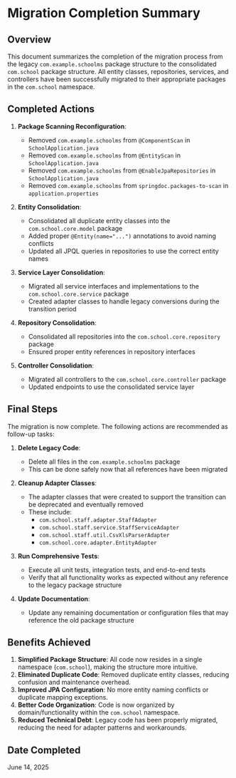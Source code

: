 # Migration Completion Summary

## Overview

This document summarizes the completion of the migration process from the legacy `com.example.schoolms` package structure to the consolidated `com.school` package structure. All entity classes, repositories, services, and controllers have been successfully migrated to their appropriate packages in the `com.school` namespace.

## Completed Actions

1. **Package Scanning Reconfiguration**:
   - Removed `com.example.schoolms` from `@ComponentScan` in `SchoolApplication.java`
   - Removed `com.example.schoolms` from `@EntityScan` in `SchoolApplication.java`
   - Removed `com.example.schoolms` from `@EnableJpaRepositories` in `SchoolApplication.java`
   - Removed `com.example.schoolms` from `springdoc.packages-to-scan` in `application.properties`

2. **Entity Consolidation**:
   - Consolidated all duplicate entity classes into the `com.school.core.model` package
   - Added proper `@Entity(name="...")` annotations to avoid naming conflicts
   - Updated all JPQL queries in repositories to use the correct entity names

3. **Service Layer Consolidation**:
   - Migrated all service interfaces and implementations to the `com.school.core.service` package
   - Created adapter classes to handle legacy conversions during the transition period

4. **Repository Consolidation**:
   - Consolidated all repositories into the `com.school.core.repository` package
   - Ensured proper entity references in repository interfaces

5. **Controller Consolidation**:
   - Migrated all controllers to the `com.school.core.controller` package
   - Updated endpoints to use the consolidated service layer

## Final Steps

The migration is now complete. The following actions are recommended as follow-up tasks:

1. **Delete Legacy Code**:
   - Delete all files in the `com.example.schoolms` package
   - This can be done safely now that all references have been migrated

2. **Cleanup Adapter Classes**:
   - The adapter classes that were created to support the transition can be deprecated and eventually removed
   - These include:
     - `com.school.staff.adapter.StaffAdapter`
     - `com.school.staff.service.StaffServiceAdapter`
     - `com.school.staff.util.CsvXlsParserAdapter`
     - `com.school.core.adapter.EntityAdapter`

3. **Run Comprehensive Tests**:
   - Execute all unit tests, integration tests, and end-to-end tests
   - Verify that all functionality works as expected without any reference to the legacy package structure

4. **Update Documentation**:
   - Update any remaining documentation or configuration files that may reference the old package structure

## Benefits Achieved

1. **Simplified Package Structure**: All code now resides in a single namespace (`com.school`), making the structure more intuitive.
2. **Eliminated Duplicate Code**: Removed duplicate entity classes, reducing confusion and maintenance overhead.
3. **Improved JPA Configuration**: No more entity naming conflicts or duplicate mapping exceptions.
4. **Better Code Organization**: Code is now organized by domain/functionality within the `com.school` namespace.
5. **Reduced Technical Debt**: Legacy code has been properly migrated, reducing the need for adapter patterns and workarounds.

## Date Completed

June 14, 2025
